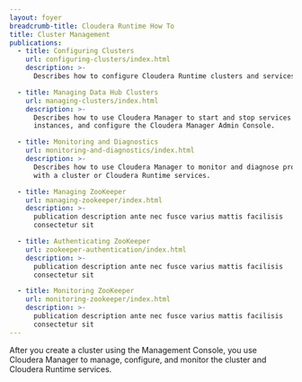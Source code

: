 ```yaml
---
layout: foyer
breadcrumb-title: Cloudera Runtime How To
title: Cluster Management
publications:
  - title: Configuring Clusters
    url: configuring-clusters/index.html
    description: >-
      Describes how to configure Cloudera Runtime clusters and services. 

  - title: Managing Data Hub Clusters
    url: managing-clusters/index.html
    description: >-
      Describes how to use Cloudera Manager to start and stop services and role 
      instances, and configure the Cloudera Manager Admin Console.

  - title: Monitoring and Diagnostics
    url: monitoring-and-diagnostics/index.html
    description: >-
      Describes how to use Cloudera Manager to monitor and diagnose problems
      with a cluster or Cloudera Runtime services.

  - title: Managing ZooKeeper
    url: managing-zookeeper/index.html
    description: >-
      publication description ante nec fusce varius mattis facilisis
      consectetur sit

  - title: Authenticating ZooKeeper
    url: zookeeper-authentication/index.html
    description: >-
      publication description ante nec fusce varius mattis facilisis
      consectetur sit

  - title: Monitoring ZooKeeper
    url: monitoring-zookeeper/index.html
    description: >-
      publication description ante nec fusce varius mattis facilisis
      consectetur sit
---
```

After you create a cluster using the Management Console, you use Cloudera
Manager to manage, configure, and monitor the cluster and Cloudera Runtime
services.